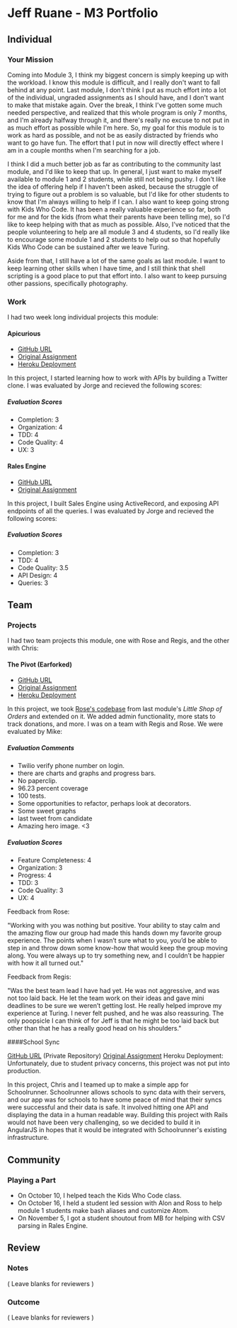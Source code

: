 # Jeff Ruane - M3 Portfolio

## Individual

### Your Mission

Coming into Module 3, I think my biggest concern is simply keeping up with the workload. I know this module is difficult, and I really don't want to fall behind at any point. Last module, I don't think I put as much effort into a lot of the individual, ungraded assignments as I should have, and I don't want to make that mistake again. Over the break, I think I've gotten some much needed perspective, and realized that this whole program is only 7 months, and I'm already halfway through it, and there's really no excuse to not put in as much effort as possible while I'm here. So, my goal for this module is to work as hard as possible, and not be as easily distracted by friends who want to go have fun. The effort that I put in now will directly effect where I am in a couple months when I'm searching for a job.

I think I did a much better job as far as contributing to the community last module, and I'd like to keep that up. In general, I just want to make myself available to module 1 and 2 students, while still not being pushy. I don't like the idea of offering help if I haven't been asked, because the struggle of trying to figure out a problem is so valuable, but I'd like for other students to know that I'm always willing to help if I can. I also want to keep going strong with Kids Who Code. It has been a really valuable experience so far, both for me and for the kids (from what their parents have been telling me), so I'd like to keep helping with that as much as possible. Also, I've noticed that the people volunteering to help are all module 3 and 4 students, so I'd really like to encourage some module 1 and 2 students to help out so that hopefully Kids Who Code can be sustained after we leave Turing.

Aside from that, I still have a lot of the same goals as last module. I want to keep learning other skills when I have time, and I still think that shell scripting is a good place to put that effort into. I also want to keep pursuing other passions, specifically photography.

### Work

I had two week long individual projects this module:

#### Apicurious

* [GitHub URL](https://github.com/jbrr/apicurious)
* [Original Assignment](https://github.com/turingschool/lesson_plans/blob/master/ruby_03-professional_rails_applications/apicurious.md#technical-expectations)
* [Heroku Deployment](https://jbrr-apicurious.herokuapp.com)

In this project, I started learning how to work with APIs by building a Twitter clone. I was evaluated by Jorge and recieved the following scores:

##### Evaluation Scores

* Completion: 3
* Organization: 4
* TDD: 4
* Code Quality: 4
* UX: 3

#### Rales Engine

* [GitHub URL](https://github.com/jbrr/rales-engine)
* [Original Assignment](https://github.com/turingschool/lesson_plans/blob/master/ruby_03-professional_rails_applications/rails_engine.md)

In this project, I built Sales Engine using ActiveRecord, and exposing API endpoints of all the queries. I was evaluated by Jorge and recieved the following scores:

##### Evaluation Scores

* Completion: 3
* TDD: 4
* Code Quality: 3.5
* API Design: 4
* Queries: 3

## Team

### Projects

I had two team projects this module, one with Rose and Regis, and the other with Chris:

#### The Pivot (Earforked)

* [GitHub URL](https://github.com/jbrr/the_pivot)
* [Original Assignment](https://github.com/turingschool/lesson_plans/blob/master/ruby_03-professional_rails_applications/the_pivot.md)
* [Heroku Deployment](https://earforked.herokuapp.com)

In this project, we took [Rose's codebase](https://github.com/TeamConchord/Earmarked) from last module's *Little Shop of Orders* and extended on it. We added admin functionality, more stats to track donations, and more. I was on a team with Regis and Rose. We were evaluated by Mike:

##### Evaluation Comments


* Twilio verify phone number on login.
* there are charts and graphs and progress bars.
* No paperclip.
* 96.23 percent coverage
* 100 tests.
* Some opportunities to refactor, perhaps look at decorators.
* Some sweet graphs
* last tweet from candidate
* Amazing hero image. <3


##### Evaluation Scores

* Feature Completeness: 4
* Organization: 3
* Progress: 4
* TDD: 3
* Code Quality: 3
* UX: 4

Feedback from Rose:

"Working with you was nothing but positive.  Your ability to stay calm and the amazing flow our group had made this hands down my favorite group experience.  The points when I wasn’t sure what to you, you’d be able to step in and throw down some know-how that would keep the group moving along.  You were always up to try something new, and I couldn’t be happier with how it all turned out."

Feedback from Regis:

"Was the best team lead I have had yet. He was not aggressive, and was not too laid back. He let the team work on their ideas and gave mini deadlines to be sure we weren’t getting lost. He really helped improve my experience at Turing. I never felt pushed, and he was also reassuring. The only poopsicle I can think of for Jeff is that he might be too laid back but other than that he has a really good head on his shoulders."

####School Sync

[GitHub URL](https://github.com/Schoolrunner/tssd-1507-a) (Private Repository)
[Original Assignment](https://docs.google.com/document/d/1cOphM8Wqt15RL06gbKcf7S88B6nAXc2VGkyN2zPlaxg/edit#heading=h.j51wpgcw56ru)
Heroku Deployment: Unfortunately, due to student privacy concerns, this project was not put into production.

In this project, Chris and I teamed up to make a simple app for Schoolrunner. Schoolrunner allows schools to sync data with their servers, and our app was for schools to have some peace of mind that their syncs were successful and their data is safe. It involved hitting one API and displaying the data in a human readable way. Building this project with Rails would not have been very challenging, so we decided to build it in AngularJS in hopes that it would be integrated with Schoolrunner's existing infrastructure.

## Community

### Playing a Part

* On October 10, I helped teach the Kids Who Code class.
* On October 16, I held a student led session with Alon and Ross to help module 1 students make bash aliases and customize Atom.
* On November 5, I got a student shoutout from MB for helping with CSV parsing in Rales Engine.

## Review

### Notes

( Leave blanks for reviewers )

### Outcome

( Leave blanks for reviewers )

